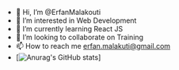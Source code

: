 - 👋 Hi, I’m @ErfanMalakouti
- 👀 I’m interested in Web Development
- 🌱 I’m currently learning React JS
- 💞️ I’m looking to collaborate on Training
- 📫 How to reach me erfan.malakuti@gmail.com  
- [![Anurag's GitHub stats](https://github-readme-stats.vercel.app/api?username=ErfanMalakouti&show_icons=true&theme=synthwave)]
<!---
ErfanMalakouti/ErfanMalakouti is a ✨ special ✨ repository because its `README.md` (this file) appears on your GitHub profile.
You can click the Preview link to take a look at your changes.
--->
